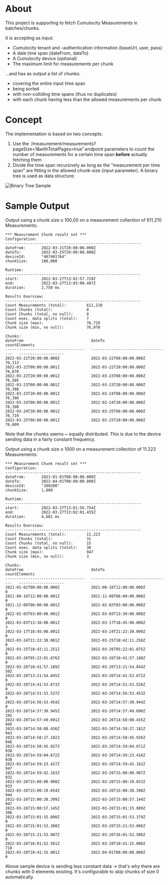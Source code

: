 
# About

This project is supporting to fetch Cumulocity Measurements in batches/chunks. 

It is accepting as input:
* Cumulocity tenant and -authentication information (baseUrl, user, pass)
* A date time span (dateFrom, dateTo)
* A Cumulocity device (optional)
* The maximum limit for measurements per chunk 

...and has as output a list of chunks:
* covering the entire input time span
* being sorted
* with non-colliding time spans (thus no duplicates)
* with each chunk having less than the allowed measurements per chunk

# Concept

The implementation is based on two concepts:

1) Use the ˙/measurement/measurements?pageSize=1&withTotalPages=true˚ endpoint parameters to count the number of measurements for a certain time span **before** actually fetching them
2) Divide the time span recursively as long as the "measurement per time span" are fitting in the allowed chunk-size (input parameter). A binary tree is used as data structure:

![Binary Tree Sample](/resources/imgs/binaryTree_sample_d.png)

# Sample Output

Output using a chunk size o 100,00 on a measurement collection of 611,210 Measurements:
```
*** Measurement Chunk result set ***
Configuration:
------------------------------------------------------------
dateFrom:       2022-03-21T20:00:00.000Z
dateTo:         2022-03-25T20:00:00.000Z
deviceId:       "407401764"
chunkSize:      100,000

Runtime:
------------------------------------------------------------
start:          2022-03-27T13:02:57.729Z
end:            2022-03-27T13:03:00.487Z
duration:       2,758 ms

Results Overview:
------------------------------------------------------------
Count Measurements (total):         611,210
Count Chunks (total):               8
Count Chunks (total, no null):      8
Count exec. data splits (total):    7
Chunk size (max):                   76,719
Chunk size (min, no null):          76,070

Chunks:
dateFrom                              dateTo                                countElements       
-----------------------------------   -----------------------------------   --------------------
2022-03-21T20:00:00.000Z              2022-03-22T08:00:00.000Z                            76,113
2022-03-22T08:00:00.001Z              2022-03-22T20:00:00.000Z                            76,070
2022-03-22T20:00:00.001Z              2022-03-23T08:00:00.000Z                            76,505
2022-03-23T08:00:00.001Z              2022-03-23T20:00:00.000Z                            76,398
2022-03-23T20:00:00.001Z              2022-03-24T08:00:00.000Z                            76,398
2022-03-24T08:00:00.001Z              2022-03-24T20:00:00.000Z                            76,398
2022-03-24T20:00:00.001Z              2022-03-25T08:00:00.000Z                            76,719
2022-03-25T08:00:00.001Z              2022-03-25T20:00:00.000Z                            76,609
```
Note that the chunks seems ~ equally distributed. This is due to the device sending data in a fairly constant frequency.


Output using a chunk size o 1000 on a measurement collection of 11.223 Measurements:

```
*** Measurement Chunk result set ***
Configuration:
------------------------------------------------------------
dateFrom:       2021-01-01T00:00:00.000Z
dateTo:         2022-04-01T00:00:00.000Z
deviceId:       "100200"
chunkSize:      1,000

Runtime:
------------------------------------------------------------
start:          2022-03-27T13:01:56.754Z
end:            2022-03-27T13:02:01.435Z
duration:       4,681 ms

Results Overview:
------------------------------------------------------------
Count Measurements (total):         11,223
Count Chunks (total):               31
Count Chunks (total, no null):      15
Count exec. data splits (total):    30
Chunk size (max):                   947
Chunk size (min, no null):          3

Chunks:
dateFrom                              dateTo                                countElements       
-----------------------------------   -----------------------------------   --------------------
2021-01-01T00:00:00.000Z              2021-08-16T12:00:00.000Z                                 0
2021-08-16T12:00:00.001Z              2021-12-08T06:00:00.000Z                                 0
2021-12-08T06:00:00.001Z              2022-02-03T03:00:00.000Z                                 0
2022-02-03T03:00:00.001Z              2022-03-03T13:30:00.000Z                                 0
2022-03-03T13:30:00.001Z              2022-03-17T18:45:00.000Z                                 3
2022-03-17T18:45:00.001Z              2022-03-24T21:22:30.000Z                                 0
2022-03-24T21:22:30.001Z              2022-03-25T18:42:11.250Z                                 0
2022-03-25T18:42:11.251Z              2022-03-26T05:22:01.875Z                                 0
2022-03-26T05:22:01.876Z              2022-03-26T10:41:57.188Z                                 0
2022-03-26T10:41:57.189Z              2022-03-26T13:21:54.844Z                               502
2022-03-26T13:21:54.845Z              2022-03-26T14:41:53.672Z                                 0
2022-03-26T14:41:53.673Z              2022-03-26T14:51:53.526Z                                 0
2022-03-26T14:51:53.527Z              2022-03-26T14:56:53.453Z                                 0
2022-03-26T14:56:53.454Z              2022-03-26T14:57:30.944Z                                 0
2022-03-26T14:57:30.945Z              2022-03-26T14:57:49.690Z                               192
2022-03-26T14:57:49.691Z              2022-03-26T14:58:08.435Z                               945
2022-03-26T14:58:08.436Z              2022-03-26T14:58:27.181Z                               943
2022-03-26T14:58:27.182Z              2022-03-26T14:58:45.926Z                               946
2022-03-26T14:58:45.927Z              2022-03-26T14:59:04.671Z                               938
2022-03-26T14:59:04.672Z              2022-03-26T14:59:23.416Z                               938
2022-03-26T14:59:23.417Z              2022-03-26T14:59:42.162Z                               947
2022-03-26T14:59:42.163Z              2022-03-26T15:00:00.907Z                               931
2022-03-26T15:00:00.908Z              2022-03-26T15:00:19.653Z                               933
2022-03-26T15:00:19.654Z              2022-03-26T15:00:38.398Z                               944
2022-03-26T15:00:38.399Z              2022-03-26T15:00:57.144Z                               947
2022-03-26T15:00:57.145Z              2022-03-26T15:01:15.889Z                               396
2022-03-26T15:01:15.890Z              2022-03-26T15:01:53.379Z                                 0
2022-03-26T15:01:53.380Z              2022-03-26T15:21:53.086Z                                 0
2022-03-26T15:21:53.087Z              2022-03-26T16:01:52.500Z                                 0
2022-03-26T16:01:52.501Z              2022-03-28T10:41:15.000Z                               718
2022-03-28T10:41:15.001Z              2022-04-01T00:00:00.000Z                                 0
```
Above sample device is sending less constant data -> that's why there are chunks with 0 elements existing. It's configurable to skip chunks of size 0 automatically.